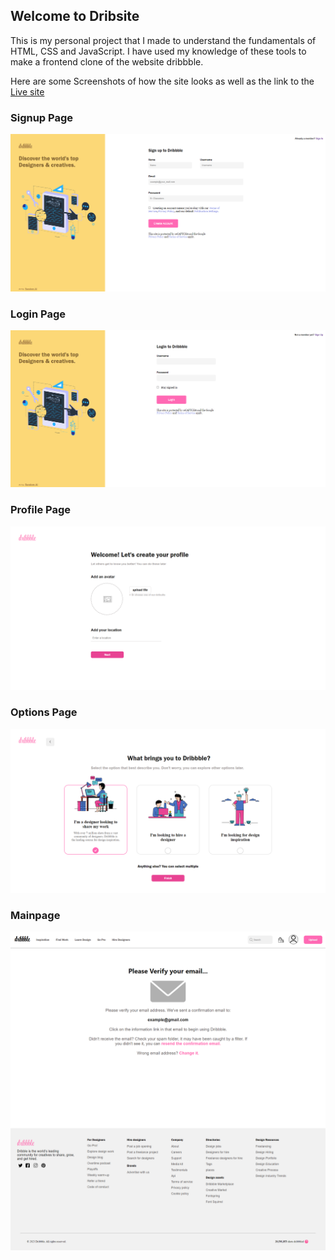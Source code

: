 <h2>Welcome to Dribsite</h2>
<p>
This is my personal project that I made to understand the fundamentals of HTML, CSS and JavaScript. I have used my knowledge of these tools to make a frontend clone of the website dribbble.<br>

Here are some Screenshots of how the site looks as well as the link to the <a href="https:/\/\zolaontop1.github.io/\dribsite/\">Live site</a>

</p>

<h3>Signup Page</h3>
<img src="./Screenshots/signup.png">

<h3>Login Page</h3>
<img src="./Screenshots/login.png">

<h3>Profile Page</h3>
<img src="./Screenshots/profile.png">

<h3>Options Page</h3> 
<img src="./Screenshots/customize.png">

<h3>Mainpage</h3>
<img src="./Screenshots/mainpage.png">
